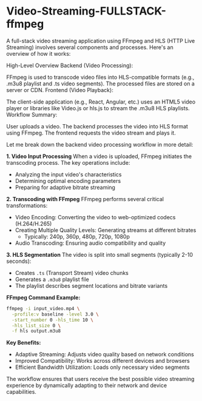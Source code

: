 # Video-Streaming-FULLSTACK-ffmpeg


A full-stack video streaming application using FFmpeg and HLS (HTTP Live Streaming) involves several components and processes. Here's an overview of how it works:

High-Level Overview
Backend (Video Processing):

FFmpeg is used to transcode video files into HLS-compatible formats (e.g., .m3u8 playlist and .ts video segments).
The processed files are stored on a server or CDN.
Frontend (Video Playback):

The client-side application (e.g., React, Angular, etc.) uses an HTML5 video player or libraries like Video.js or hls.js to stream the .m3u8 HLS playlists.
Workflow Summary:

User uploads a video.
The backend processes the video into HLS format using FFmpeg.
The frontend requests the video stream and plays it.



Let me break down the backend video processing workflow in more detail:

**1. Video Input Processing**
When a video is uploaded, FFmpeg initiates the transcoding process. The key operations include:
- Analyzing the input video's characteristics
- Determining optimal encoding parameters
- Preparing for adaptive bitrate streaming

**2. Transcoding with FFmpeg**
FFmpeg performs several critical transformations:
- Video Encoding: Converting the video to web-optimized codecs (H.264/H.265)
- Creating Multiple Quality Levels: Generating streams at different bitrates
  - Typically: 240p, 360p, 480p, 720p, 1080p
- Audio Transcoding: Ensuring audio compatibility and quality

**3. HLS Segmentation**
The video is split into small segments (typically 2-10 seconds):
- Creates `.ts` (Transport Stream) video chunks
- Generates a `.m3u8` playlist file
- The playlist describes segment locations and bitrate variants

**FFmpeg Command Example:**
```bash
ffmpeg -i input_video.mp4 \
  -profile:v baseline -level 3.0 \
  -start_number 0 -hls_time 10 \
  -hls_list_size 0 \
  -f hls output.m3u8
```

**Key Benefits:**
- Adaptive Streaming: Adjusts video quality based on network conditions
- Improved Compatibility: Works across different devices and browsers
- Efficient Bandwidth Utilization: Loads only necessary video segments

The workflow ensures that users receive the best possible video streaming experience by dynamically adapting to their network and device capabilities.
